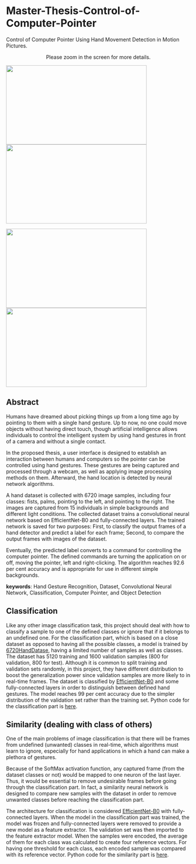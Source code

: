 # Master-Thesis-Control-of-Computer-Pointer

Control of Computer Pointer Using Hand Movement Detection in Motion Pictures.

<p align="center">
     Please zoom in the screen for more details.
</p>


<p align="left">
  <img width="384" height="216" src="https://github.com/Youlenda/Mouse/blob/master/videos/on%2C%20tracking%20mode.gif">
  <img width="384" height="216" src="https://github.com/Youlenda/Mouse/blob/master/videos/tracking%20mode%2C%20click.gif">
</p>


<p align="left">
  <img width="384" height="216" src="https://github.com/Youlenda/Mouse/blob/master/videos/tracking%20mode%2C%20right-click.gif">
  <img width="384" height="216" src="https://github.com/Youlenda/Mouse/blob/master/videos/tracking%20mode%2C%20off.gif">
</p>



## Abstract

Humans have dreamed about picking things up from a long time ago by pointing to them with a single hand gesture. Up to now, no one could move objects without having direct touch, though artificial intelligence allows individuals to control the intelligent system by using hand gestures in front of a camera and without a single contact. 

In the proposed thesis, a user interface is designed to establish an interaction between humans and computers so the pointer can be controlled using hand gestures. These gestures are being captured and processed through a webcam, as well as applying image processing methods on them. Afterward, the hand location is detected by neural network algorithms. 

A hand dataset is collected with 6720 image samples, including four classes: fists, palms, pointing to the left, and pointing to the right. The images are captured from 15 individuals in simple backgrounds and different light conditions. The collected dataset trains a convolutional neural network based on EfficientNet-B0 and fully-connected layers. The trained network is saved for two purposes: First, to classify the output frames of a hand detector and predict a label for each frame; Second, to compare the output frames with images of the dataset.

Eventually, the predicted label converts to a command for controlling the computer pointer. The defined commands are turning the application on or off, moving the pointer, left and right-clicking. The algorithm reaches  92.6 per cent accuracy and is appropriate for use in different simple backgrounds.

**keywords**: Hand Gesture Recognition, Dataset, Convolutional Neural Network, Classification, Computer Pointer, and Object Detection


## Classification
Like any other image classification task, this project should deal with how to classify a sample to one of the defined classes or ignore that if it belongs to an undefined one. For the classification part, which is based on a close dataset as opposed to having all the possible classes, a model is trained by [6720HandDatase](https://github.com/Youlenda/6720HandDataset), having a limited number of samples as well as classes. The dataset has 5120 training and 1600 validation samples (800 for validation, 800 for test). Although it is common to split training and validation sets randomly, in this project, they have different distribution to boost the generalization power since validation samples are more likely to in real-time frames. The dataset is classified by [EfficientNet-B0](https://arxiv.org/abs/1905.11946) and some fully-connected layers in order to distinguish between defined hand gestures. The model reaches 99 per cent accuracy due to the simpler distribution of the validation set rather than the training set. Python code for the classification part is [here](https://github.com/Youlenda/Mouse/blob/master/classification/dataset_classification.ipynb).

## Similarity (dealing with class of others)
One of the main problems of image classification is that there will be frames from undefined (unwanted) classes in real-time, which algorithms must learn to ignore, especially for hand applications in which a hand can make a plethora of gestures.

Because of the SoftMax activation function, any captured frame (from the dataset classes or not) would be mapped to one neuron of the last layer. Thus, it would be essential to remove undesirable frames before going through the classification part. In fact, a similarity neural network is designed to compare new samples with the dataset in order to remove unwanted classes before reaching the classification part.

The architecture for classification is considered [EfficientNet-B0](https://arxiv.org/abs/1905.11946) with fully-connected layers. When the model in the classification part was trained, the model was frozen and fully-connected layers were removed to provide a new model as a feature extractor. The validation set was then imported to the feature extractor model. When the samples were encoded, the average of them for each class was calculated to create four reference vectors. For having one threshold for each class, each encoded sample was compared with its reference vector.  Python code for the similarity part is [here](https://github.com/Youlenda/Mouse/blob/master/classification/similarity_nn.ipynb).
